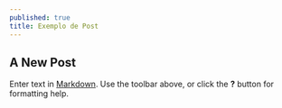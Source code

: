 ```yaml
---
published: true
title: Exemplo de Post
---
```

## A New Post

Enter text in [Markdown](http://daringfireball.net/projects/markdown/). Use the toolbar above, or click the **?** button for formatting help.
